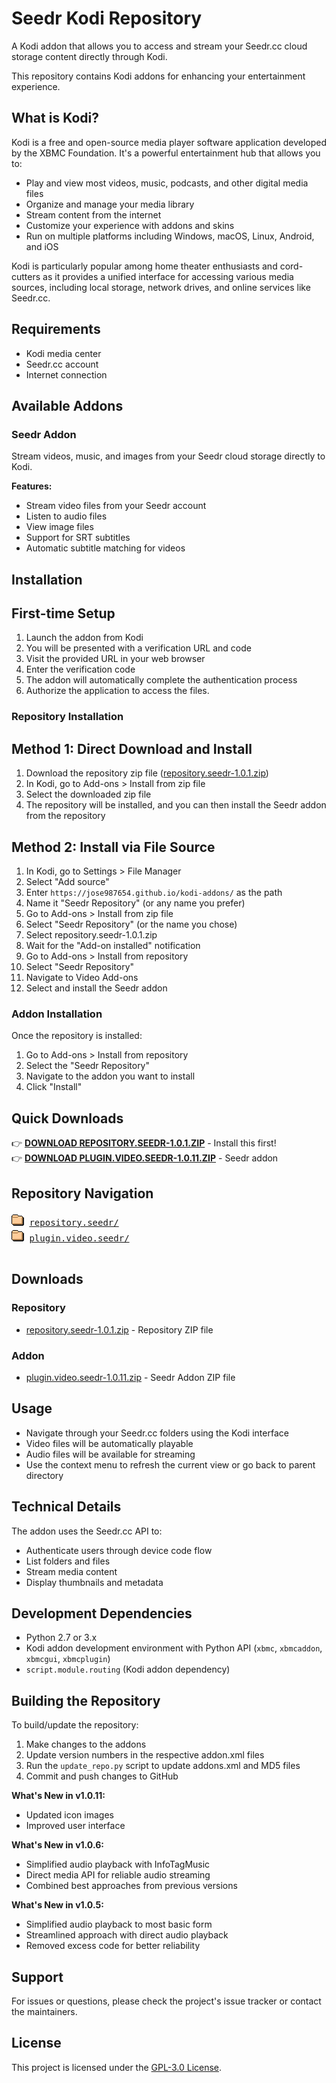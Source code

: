 # Seedr Kodi Repository

A Kodi addon that allows you to access and stream your Seedr.cc cloud storage content directly through Kodi.

This repository contains Kodi addons for enhancing your entertainment experience.

## What is Kodi?

Kodi is a free and open-source media player software application developed by the XBMC Foundation. It's a powerful entertainment hub that allows you to:

- Play and view most videos, music, podcasts, and other digital media files
- Organize and manage your media library
- Stream content from the internet
- Customize your experience with addons and skins
- Run on multiple platforms including Windows, macOS, Linux, Android, and iOS

Kodi is particularly popular among home theater enthusiasts and cord-cutters as it provides a unified interface for accessing various media sources, including local storage, network drives, and online services like Seedr.cc.

## Requirements

- Kodi media center
- Seedr.cc account
- Internet connection

## Available Addons

### Seedr Addon

Stream videos, music, and images from your Seedr cloud storage directly to Kodi.

**Features:**

- Stream video files from your Seedr account
- Listen to audio files
- View image files
- Support for SRT subtitles
- Automatic subtitle matching for videos

## Installation

## First-time Setup

1. Launch the addon from Kodi
2. You will be presented with a verification URL and code
3. Visit the provided URL in your web browser
4. Enter the verification code
5. The addon will automatically complete the authentication process
6. Authorize the application to access the files.

### Repository Installation

## Method 1: Direct Download and Install

1. Download the repository zip file ([repository.seedr-1.0.1.zip](../repository.seedr-1.0.1.zip))
2. In Kodi, go to Add-ons > Install from zip file
3. Select the downloaded zip file
4. The repository will be installed, and you can then install the Seedr addon from the repository

## Method 2: Install via File Source

1. In Kodi, go to Settings > File Manager
2. Select "Add source"
3. Enter `https://jose987654.github.io/kodi-addons/` as the path
4. Name it "Seedr Repository" (or any name you prefer)
5. Go to Add-ons > Install from zip file
6. Select "Seedr Repository" (or the name you chose)
7. Select repository.seedr-1.0.1.zip
8. Wait for the "Add-on installed" notification
9. Go to Add-ons > Install from repository
10. Select "Seedr Repository"
11. Navigate to Video Add-ons
12. Select and install the Seedr addon

### Addon Installation

Once the repository is installed:

1. Go to Add-ons > Install from repository
2. Select the "Seedr Repository"
3. Navigate to the addon you want to install
4. Click "Install"

## Quick Downloads

👉 **[DOWNLOAD REPOSITORY.SEEDR-1.0.1.ZIP](/repository.seedr-1.0.1.zip)** - Install this first!  
👉 **[DOWNLOAD PLUGIN.VIDEO.SEEDR-1.0.11.ZIP](/plugin.video.seedr-1.0.11.zip)** - Seedr addon

## Repository Navigation

<pre>
<img src="icons/folder.gif" alt="[DIR]"> <a href="repository.seedr/">repository.seedr/</a>
<img src="icons/folder.gif" alt="[DIR]"> <a href="plugin.video.seedr/">plugin.video.seedr/</a>

</pre>

## Downloads

### Repository

- [repository.seedr-1.0.1.zip](repository.seedr-1.0.1.zip) - Repository ZIP file

### Addon

- [plugin.video.seedr-1.0.11.zip](plugin.video.seedr-1.0.11.zip) - Seedr Addon ZIP file

## Usage

- Navigate through your Seedr.cc folders using the Kodi interface
- Video files will be automatically playable
- Audio files will be available for streaming
- Use the context menu to refresh the current view or go back to parent directory

## Technical Details

The addon uses the Seedr.cc API to:

- Authenticate users through device code flow
- List folders and files
- Stream media content
- Display thumbnails and metadata

## Development Dependencies

- Python 2.7 or 3.x
- Kodi addon development environment with Python API (`xbmc`, `xbmcaddon`, `xbmcgui`, `xbmcplugin`)
- `script.module.routing` (Kodi addon dependency)

## Building the Repository

To build/update the repository:

1. Make changes to the addons
2. Update version numbers in the respective addon.xml files
3. Run the `update_repo.py` script to update addons.xml and MD5 files
4. Commit and push changes to GitHub

**What's New in v1.0.11:**

- Updated icon images
- Improved user interface

**What's New in v1.0.6:**

- Simplified audio playback with InfoTagMusic
- Direct media API for reliable audio streaming
- Combined best approaches from previous versions

**What's New in v1.0.5:**

- Simplified audio playback to most basic form
- Streamlined approach with direct audio playback
- Removed excess code for better reliability

## Support

For issues or questions, please check the project's issue tracker or contact the maintainers.

## License

This project is licensed under the [GPL-3.0 License](LICENSE).
